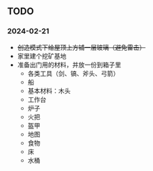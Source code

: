 ## TODO

### 2024-02-21

- ~~创造模式下给屋顶上方铺一层玻璃（避免雷击）~~
- 家里建个挖矿基地
- 准备出门用的材料，并放一份到箱子里
  - 各类工具（剑、镐、斧头、弓箭）
  - 船
  - 基本材料：木头
  - 工作台
  - 炉子
  - 火把
  - 盔甲
  - 地图
  - 食物
  - 床
  - 水桶